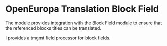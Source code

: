 # OpenEuropa Translation Block Field

The module provides integration with the Block Field module to ensure
that the referenced blocks titles can be translated.

I provides a tmgmt field processor for block fields.
